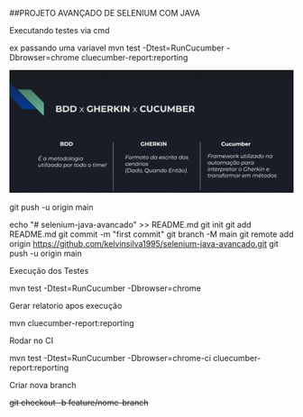 ##PROJETO AVANÇADO DE SELENIUM COM JAVA

Executando testes via cmd

ex passando uma variavel 
mvn test -Dtest=RunCucumber -Dbrowser=chrome cluecumber-report:reporting

![img_1.png](img_1.png)


git push -u origin main

echo "# selenium-java-avancado" >> README.md
git init
git add README.md
git commit -m "first commit"
git branch -M main
git remote add origin https://github.com/kelvinsilva1995/selenium-java-avancado.git
git push -u origin main


Execução dos Testes

mvn test -Dtest=RunCucumber -Dbrowser=chrome

Gerar relatorio apos execução

mvn cluecumber-report:reporting

Rodar no CI

mvn test -Dtest=RunCucumber -Dbrowser=chrome-ci cluecumber-report:reporting

Criar nova branch

~~git checkout -b feature/nome-branch~~